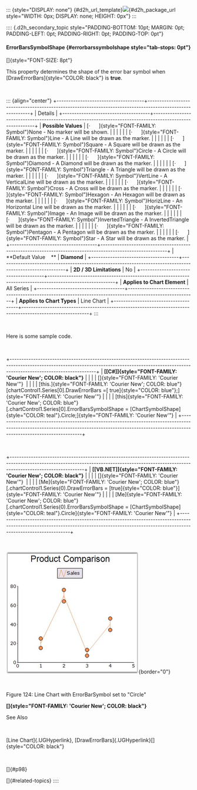 ::: {style="DISPLAY: none"}
[](ms-xhelp:///?Id=d2h_url_template){#d2h_url_template}![](!package_url!){#d2h_package_url style="WIDTH: 0px; DISPLAY: none; HEIGHT: 0px"}
:::

:::: {.d2h_secondary_topic style="PADDING-BOTTOM: 10pt; MARGIN: 0pt; PADDING-LEFT: 0pt; PADDING-RIGHT: 0pt; PADDING-TOP: 0pt"}
#### ErrorBarsSymbolShape {#errorbarssymbolshape style="tab-stops: 0pt"}

[]{style="FONT-SIZE: 8pt"} 

This property determines the shape of the error bar symbol when [DrawErrorBars]{style="COLOR: black"} is **true**.

 

::: {align="center"}
+-------------------------------------+----------------------------------------------------------------------------------------------------------+
| Details                                                                                                                                        |
+-------------------------------------+----------------------------------------------------------------------------------------------------------+
| **Possible Values**                 | [·      ]{style="FONT-FAMILY: Symbol"}None - No marker will be shown.                                    |
|                                     |                                                                                                          |
|                                     | [·      ]{style="FONT-FAMILY: Symbol"}Line - A Line will be drawn as the marker.                         |
|                                     |                                                                                                          |
|                                     | [·      ]{style="FONT-FAMILY: Symbol"}Square - A Square will be drawn as the marker.                     |
|                                     |                                                                                                          |
|                                     | [·      ]{style="FONT-FAMILY: Symbol"}Circle - A Circle will be drawn as the marker.                     |
|                                     |                                                                                                          |
|                                     | [·      ]{style="FONT-FAMILY: Symbol"}Diamond - A Diamond will be drawn as the marker.                   |
|                                     |                                                                                                          |
|                                     | [·      ]{style="FONT-FAMILY: Symbol"}Triangle - A Triangle will be drawn as the marker.                 |
|                                     |                                                                                                          |
|                                     | [·      ]{style="FONT-FAMILY: Symbol"}VertLine - A VerticalLine will be drawn as the marker.             |
|                                     |                                                                                                          |
|                                     | [·      ]{style="FONT-FAMILY: Symbol"}Cross - A Cross will be drawn as the marker.                       |
|                                     |                                                                                                          |
|                                     | [·      ]{style="FONT-FAMILY: Symbol"}Hexagon - An Hexagon will be drawn as the marker.                  |
|                                     |                                                                                                          |
|                                     | [·      ]{style="FONT-FAMILY: Symbol"}HorizLine - An Horizontal Line will be drawn as the marker.        |
|                                     |                                                                                                          |
|                                     | [·      ]{style="FONT-FAMILY: Symbol"}Image - An Image will be drawn as the marker.                      |
|                                     |                                                                                                          |
|                                     | [·      ]{style="FONT-FAMILY: Symbol"}InvertedTriangle - A InvertedTriangle will be drawn as the marker. |
|                                     |                                                                                                          |
|                                     | [·      ]{style="FONT-FAMILY: Symbol"}Pentagon - A Pentagon will be drawn as the marker.                 |
|                                     |                                                                                                          |
|                                     | [·      ]{style="FONT-FAMILY: Symbol"}Star - A Star will be drawn as the marker.                         |
+-------------------------------------+----------------------------------------------------------------------------------------------------------+
| **Default Value    **               | **Diamond**                                                                                              |
+-------------------------------------+----------------------------------------------------------------------------------------------------------+
| **2D / 3D Limitations**             | No                                                                                                       |
+-------------------------------------+----------------------------------------------------------------------------------------------------------+
| **Applies to Chart Element**        | All Series                                                                                               |
+-------------------------------------+----------------------------------------------------------------------------------------------------------+
| **Applies to Chart Types**          | Line Chart                                                                                               |
+-------------------------------------+----------------------------------------------------------------------------------------------------------+
:::

 

Here is some sample code.

 

+------------------------------------------------------------------------------------------------------------------------------------------------------------------------------------------------+
| **[\[C#\]]{style="FONT-FAMILY: 'Courier New'; COLOR: black"}**                                                                                                                                 |
|                                                                                                                                                                                                |
| []{style="FONT-FAMILY: 'Courier New'"}                                                                                                                                                         |
|                                                                                                                                                                                                |
| [this.]{style="FONT-FAMILY: 'Courier New'; COLOR: blue"}[chartControl1.Series\[0\].DrawErrorBars =[ true]{style="COLOR: blue"};]{style="FONT-FAMILY: 'Courier New'"}                           |
|                                                                                                                                                                                                |
| [this]{style="FONT-FAMILY: 'Courier New'; COLOR: blue"}[.chartControl1.Series\[0\].ErrorBarsSymbolShape = [ChartSymbolShape]{style="COLOR: teal"}.Circle;]{style="FONT-FAMILY: 'Courier New'"} |
+------------------------------------------------------------------------------------------------------------------------------------------------------------------------------------------------+

 

+-------------------------------------------------------------------------------------------------------------------------------------------------------------------------------------------+
| **[\[VB.NET\]]{style="FONT-FAMILY: 'Courier New'; COLOR: black"}**                                                                                                                        |
|                                                                                                                                                                                           |
| []{style="FONT-FAMILY: 'Courier New'"}                                                                                                                                                    |
|                                                                                                                                                                                           |
| [Me]{style="FONT-FAMILY: 'Courier New'; COLOR: blue"}[.chartControl1.Series(0).DrawErrorBars = [true]{style="COLOR: blue"}]{style="FONT-FAMILY: 'Courier New'"}                           |
|                                                                                                                                                                                           |
| [Me]{style="FONT-FAMILY: 'Courier New'; COLOR: blue"}[.chartControl1.Series(0).ErrorBarsSymbolShape = [ChartSymbolShape]{style="COLOR: teal"}.Circle]{style="FONT-FAMILY: 'Courier New'"} |
+-------------------------------------------------------------------------------------------------------------------------------------------------------------------------------------------+

 

![](ImagesExt/image84_125.jpg){border="0"}

 

Figure 124: Line Chart with ErrorBarSymbol set to \"Circle\"

**[]{style="FONT-FAMILY: 'Courier New'; COLOR: black"}** 

See Also

 

[Line Chart]{.UGHyperlink}, [DrawErrorBars]{.UGHyperlink}[]{style="COLOR: black"}

 

[]{#p98} 

[]{#related-topics}
::::
